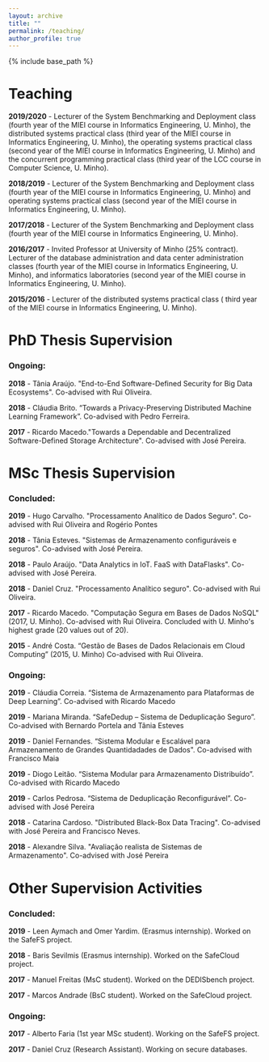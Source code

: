 ```yaml
---
layout: archive
title: ""
permalink: /teaching/
author_profile: true
---
```


{% include base_path %}

# Teaching

**2019/2020** - Lecturer of the System Benchmarking and Deployment class (fourth year of the MIEI course in Informatics Engineering, U. Minho), the distributed systems practical class (third year of the MIEI course in Informatics Engineering, U. Minho), the operating systems practical class (second year of the MIEI course in Informatics Engineering, U. Minho) and the concurrent programming practical class (third year of the LCC course in Computer Science, U. Minho).

**2018/2019** - Lecturer of the System Benchmarking and Deployment class (fourth year of the MIEI course in Informatics Engineering, U. Minho) and operating systems practical class (second year of the MIEI course in Informatics Engineering, U. Minho).

**2017/2018** -  Lecturer of the System Benchmarking and Deployment class (fourth year of the MIEI course in Informatics Engineering, U. Minho).

**2016/2017** -  Invited Professor at University of Minho (25% contract). Lecturer of the database administration and data center administration classes (fourth year of the MIEI course in Informatics Engineering, U. Minho), and informatics laboratories (second year of the MIEI course in Informatics Engineering, U. Minho).

**2015/2016** - Lecturer of the distributed systems practical class ( third year of the MIEI course in Informatics Engineering, U. Minho).


# PhD Thesis Supervision

### Ongoing:

**2018** - Tânia Araújo. "End-to-End Software-Defined Security for Big Data Ecosystems". Co-advised with Rui Oliveira.

**2018** - Cláudia Brito. “Towards a Privacy-Preserving Distributed Machine Learning Framework”. Co-advised with Pedro Ferreira.

**2017** - Ricardo Macedo."Towards a Dependable and Decentralized Software-Defined Storage Architecture". Co-advised with José Pereira.

# MSc Thesis Supervision

### Concluded:

**2019** - Hugo Carvalho. "Processamento Analítico de Dados Seguro". Co-advised with Rui Oliveira and Rogério Pontes

**2018** - Tânia Esteves. "Sistemas de Armazenamento configuráveis e seguros". Co-advised with José Pereira.

**2018** - Paulo Araújo. "Data Analytics in IoT. FaaS with DataFlasks". Co-advised with José Pereira.

**2018** - Daniel Cruz. "Processamento Analítico seguro". Co-advised with Rui Oliveira.

**2017** - Ricardo Macedo. "Computação Segura em Bases de Dados NoSQL" (2017, U. Minho). Co-advised with Rui Oliveira. Concluded with U. Minho's highest grade (20 values out of 20).

**2015** - André Costa. “Gestão de Bases de Dados Relacionais em Cloud Computing” (2015, U. Minho) Co-advised with Rui Oliveira. 

### Ongoing:

**2019** - Cláudia Correia. “Sistema de Armazenamento para Plataformas de Deep Learning”. Co-advised with Ricardo Macedo

**2019** - Mariana Miranda. “SafeDedup – Sistema de  Deduplicação Seguro”. Co-advised with Bernardo Portela and Tânia Esteves

**2019** - Daniel Fernandes. “Sistema Modular e Escalável para Armazenamento de Grandes Quantidadades de Dados". Co-advised with Francisco Maia

**2019** - Diogo Leitão. “Sistema Modular para Armazenamento Distribuído”. Co-advised with Ricardo Macedo

**2019** - Carlos Pedrosa. “Sistema de Deduplicação Reconfigurável”. Co-advised with José Pereira

**2018** - Catarina Cardoso. "Distributed Black-Box Data Tracing". Co-advised with José Pereira and Francisco Neves.

**2018** - Alexandre Silva. "Avaliação realista de Sistemas de Armazenamento". Co-advised with José Pereira


# Other Supervision Activities

### Concluded:

**2019** - Leen Aymach and Omer Yardim. (Erasmus internship). Worked on the SafeFS project.

**2018** - Baris Sevilmis (Erasmus internship). Worked on the SafeCloud project.

**2017** - Manuel Freitas (MsC student). Worked on the DEDISbench project.

**2017** - Marcos Andrade (BsC student). Worked on the SafeCloud project.


### Ongoing:

**2017** - Alberto Faria (1st year MSc student). Working on the SafeFS project.

**2017** - Daniel Cruz (Research Assistant). Working on secure databases. 
